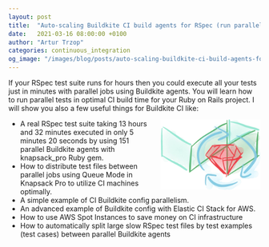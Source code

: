 ```yaml
---
layout: post
title:  "Auto-scaling Buildkite CI build agents for RSpec (run parallel jobs in minutes instead of hours)"
date:   2021-03-16 08:00:00 +0100
author: "Artur Trzop"
categories: continuous_integration
og_image: "/images/blog/posts/auto-scaling-buildkite-ci-build-agents-for-rspec-run-parallel-jobs-in-minutes-instead-of-hours/buildkite-rspec.jpeg"
---
```


If your RSpec test suite runs for hours then you could execute all your tests just in minutes with parallel jobs using Buildkite agents. You will learn how to run parallel tests in optimal CI build time for your Ruby on Rails project. I will show you also a few useful things for Buildkite CI like:

<img src="/images/blog/posts/auto-scaling-buildkite-ci-build-agents-for-rspec-run-parallel-jobs-in-minutes-instead-of-hours/buildkite-rspec.jpeg" style="width:200px;margin-left: 15px;float:right;" alt="Buildkite, CI, RSpec, testing, Ruby" />

* A real RSpec test suite taking 13 hours and 32 minutes executed in only 5 minutes 20 seconds by using 151 parallel Buildkite agents with knapsack_pro Ruby gem.
* How to distribute test files between parallel jobs using Queue Mode in Knapsack Pro to utilize CI machines optimally.
* A simple example of CI Buildkite config parallelism.
* An advanced example of Buildkite config with Elastic CI Stack for AWS.
* How to use AWS Spot Instances to save money on CI infrastructure
* How to automatically split large slow RSpec test files by test examples (test cases) between parallel Buildkite agents

